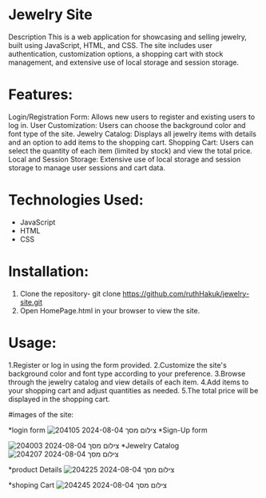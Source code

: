 # Jewelry Site
Description
This is a web application for showcasing and selling jewelry, 
built using JavaScript, HTML, and CSS. The site includes user authentication, 
customization options, a shopping cart with stock management, and extensive use of local storage and session storage.


# Features:
Login/Registration Form: Allows new users to register and existing users to log in.
User Customization: Users can choose the background color and font type of the site.
Jewelry Catalog: Displays all jewelry items with details and an option to add items to the shopping cart.
Shopping Cart: Users can select the quantity of each item (limited by stock) and view the total price.
Local and Session Storage: Extensive use of local storage and session storage to manage user sessions and cart data.


# Technologies Used:
- JavaScript
- HTML
- CSS



# Installation:
1. Clone the repository-
git clone https://github.com/ruthHakuk/jewelry-site.git
2. Open HomePage.html in your browser to view the site.

# Usage:
1.Register or log in using the form provided.
2.Customize the site's background color and font type according to your preference.
3.Browse through the jewelry catalog and view details of each item.
4.Add items to your shopping cart and adjust quantities as needed.
5.The total price will be displayed in the shopping cart.


#images of the site:

*login form
![צילום מסך 2024-08-04 204105](https://github.com/user-attachments/assets/ad70d524-187b-4bc2-a93d-3b11336acec0)
*Sign-Up form

![צילום מסך 2024-08-04 204003](https://github.com/user-attachments/assets/b73cbfc4-e44a-4f81-ae14-21383f48acfb)
*Jewelry Catalog
![צילום מסך 2024-08-04 204207](https://github.com/user-attachments/assets/a182d1c1-004b-464c-a011-46ba6f326833)

*product Details
![צילום מסך 2024-08-04 204225](https://github.com/user-attachments/assets/67a1ad34-13ca-4a1b-9a63-5179af14f86a)

*shoping Cart
![צילום מסך 2024-08-04 204245](https://github.com/user-attachments/assets/7f9b3704-3209-4d4c-af07-47664a96b8e4)
